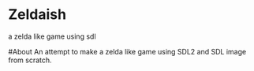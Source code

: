 # Zeldaish
a zelda like game using sdl

#About
An attempt to make a zelda like game using SDL2 and SDL image from scratch.
